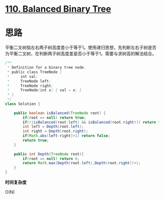 # [110. Balanced Binary Tree](https://leetcode.com/problems/balanced-binary-tree/description/)

# 思路

平衡二叉树指左右两子树高度差小于等于1。使用递归思想，先判断左右子树是否为平衡二叉树，在判断两子树高度差是否小于等于1。需要与求树高的解法结合。

```java
/**
 * Definition for a binary tree node.
 * public class TreeNode {
 *     int val;
 *     TreeNode left;
 *     TreeNode right;
 *     TreeNode(int x) { val = x; }
 * }
 */
class Solution {
    
    public boolean isBalanced(TreeNode root) {
        if(root == null) return true;
        if(!(isBalanced(root.left) && isBalanced(root.right))) return false;
        int left = Depth(root.left);
        int right = Depth(root.right);
        if(Math.abs(left-right)>1) return false;
        return true;
    }
    
    public int Depth(TreeNode root){
        if(root == null) return 0;
        return Math.max(Depth(root.left),Depth(root.right))+1;
    }   
}
```

**时间复杂度**

O(N)